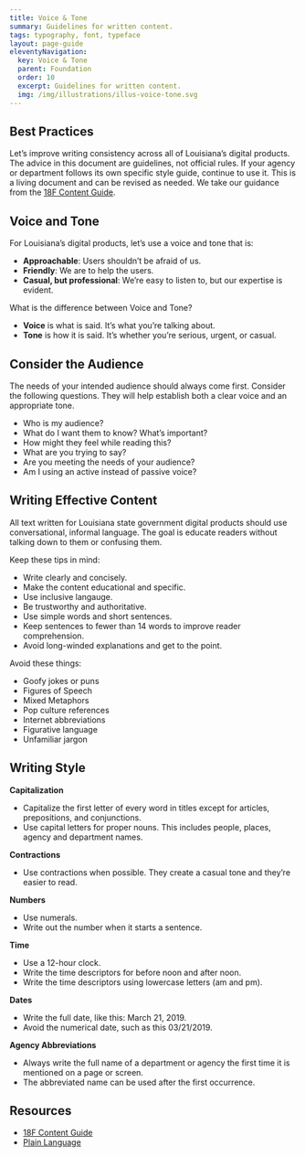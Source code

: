 ```yaml
---
title: Voice & Tone
summary: Guidelines for written content.
tags: typography, font, typeface
layout: page-guide
eleventyNavigation:
  key: Voice & Tone
  parent: Foundation
  order: 10
  excerpt: Guidelines for written content.
  img: /img/illustrations/illus-voice-tone.svg
---
```


## Best Practices

Let’s improve writing consistency across all of Louisiana’s digital products. The advice in this document are guidelines, not official rules. If your agency or department follows its own specific style guide, continue to use it. This is a living document and can be revised as needed. We take our guidance from the <a href="https://content-guide.18f.gov/" target="_blank">18F Content Guide</a>.

## Voice and Tone

For Louisiana’s digital products, let’s use a voice and tone that is:

- **Approachable**: Users shouldn’t be afraid of us.
- **Friendly**: We are to help the users.
- **Casual, but professional**: We’re easy to listen to, but our expertise is evident. 

What is the difference between Voice and Tone?

* **Voice** is what is said. It’s what you’re talking about.
* **Tone** is how it is said. It’s whether you’re serious, urgent, or casual.

## Consider the Audience

The needs of your intended audience should always come first. Consider the following questions. They will help establish both a clear voice and an appropriate tone.

- Who is my audience?
- What do I want them to know? What’s important?
- How might they feel while reading this?
- What are you trying to say?
- Are you meeting the needs of your audience?
- Am I using an active instead of passive voice?

## Writing Effective Content

All text written for Louisiana state government digital products should use conversational, informal language. The goal is educate readers without talking down to them or confusing them. 

Keep these tips in mind:

- Write clearly and concisely.
- Make the content educational and specific.
- Use inclusive langauge.
- Be trustworthy and authoritative.
- Use simple words and short sentences.
- Keep sentences to fewer than 14 words to improve reader comprehension.
- Avoid long-winded explanations and get to the point.

Avoid these things:

- Goofy jokes or puns
- Figures of Speech
- Mixed Metaphors
- Pop culture references
- Internet abbreviations
- Figurative language 
- Unfamiliar jargon

## Writing Style

**Capitalization**

- Capitalize the first letter of every word in titles except for articles, prepositions, and conjunctions. 
- Use capital letters for proper nouns. This includes people, places, agency and department names.

**Contractions**

- Use contractions when possible. They create a casual tone and they’re easier to read.

**Numbers**

- Use numerals. 
- Write out the number when it starts a sentence.

**Time**

- Use a 12-hour clock. 
- Write the time descriptors for before noon and after noon.
- Write the time descriptors using lowercase letters (am and pm).

**Dates**

- Write the full date, like this: March 21, 2019.
- Avoid the numerical date, such as this 03/21/2019.

**Agency Abbreviations**

- Always write the full name of a department or agency the first time it is mentioned on a page or screen. 
- The abbreviated name can be used after the first occurrence.

## Resources

- <a href="https://content-guide.18f.gov/our-style/" target="_blank">18F Content Guide</a>
- <a href="https://www.plainlanguage.gov/" target="_blank">Plain Language</a>
